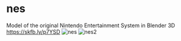 # nes
Model of the original Nintendo Entertainment System in Blender 3D
https://skfb.ly/p7YSD
![nes](https://github.com/user-attachments/assets/0566c5c3-f417-41d8-930e-32d03a192eb2)
![nes2](https://github.com/user-attachments/assets/97acc1cc-1cd3-43c6-9e57-14e989b4d0a8)
